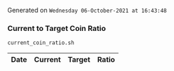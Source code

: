 Generated on `Wednesday 06-October-2021 at 16:43:48`

### Current to Target Coin Ratio
`current_coin_ratio.sh`

Date|Current|Target|Ratio
---|---|---|---
